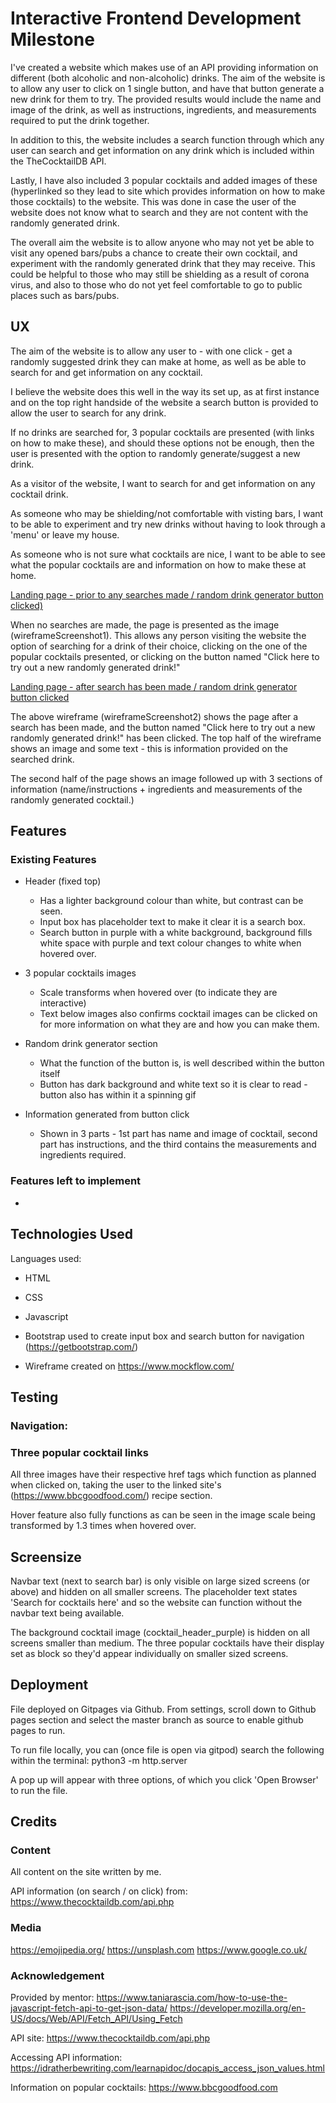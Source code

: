 # Interactive Frontend Development Milestone

I've created a website which makes use of an API providing information on different (both alcoholic and non-alcoholic)
drinks. The aim of the website is to allow any user to click on 1 single button, and have that button generate a new
drink for them to try. The provided results would include the name and image of the drink, as well as instructions, 
ingredients, and measurements required to put the drink together.

In addition to this, the website includes a search function through which any user can search and get information on any
drink which is included within the TheCocktailDB API.

Lastly, I have also included 3 popular cocktails and added images of these (hyperlinked so they lead to site which provides
information on how to make those cocktails) to the website. This was done in case the user of the website does not know what to search
and they are not content with the randomly generated drink.

The overall aim the website is to allow anyone who may not yet be able to visit any opened bars/pubs a chance to create
their own cocktail, and experiment with the randomly generated drink that they may receive. This could be helpful to those
who may still be shielding as a result of corona virus, and also to those who do not yet feel comfortable to go to public
places such as bars/pubs. 

## UX

The aim of the website is to allow any user to - with one click - get a randomly suggested drink they can make
at home, as well as be able to search for and get information on any cocktail.

I believe the website does this well in the way its set up, as at first instance and on the top right handside of the 
website a search button is provided to allow the user to search for any drink. 

If no drinks are searched for, 3 popular cocktails are presented (with links on how to make these), and should these
options not be enough, then the user is presented with the option to randomly generate/suggest a new drink.

As a visitor of the website, I want to search for and get information on any cocktail drink.

As someone who may be shielding/not comfortable with visting bars, I want to be able to experiment and try new 
drinks without having to look through a 'menu' or leave my house.

As someone who is not sure what cocktails are nice, I want to be able to see what the popular cocktails are and 
information on how to make these at home.

[Landing page - prior to any searches made / random drink generator button clicked)](https://github.com/Abelyem/MSProject2/blob/master/assets/images/wireframes/wireframeScreenshot1.png)

When no searches are made, the page is presented as the image (wireframeScreenshot1). This allows any person visiting
the website the option of searching for a drink of their choice, clicking on the one of the popular cocktails 
presented, or clicking on the button named "Click here to try out a new randomly generated drink!"

[Landing page - after search has been made / random drink generator button clicked](https://github.com/Abelyem/MSProject2/blob/master/assets/images/wireframes/wireframeScreenshot2.png)

The above wireframe (wireframeScreenshot2) shows the page after a search has been made, and the button named
"Click here to try out a new randomly generated drink!" has been clicked. The top half of the wireframe shows an image
and some text - this is information provided on the searched drink.

The second half of the page shows an image followed up with 3 sections of information (name/instructions + ingredients 
and measurements of the randomly generated cocktail.)

## Features 


 ### Existing Features

 - Header (fixed top)
   - Has a lighter background colour than white, but contrast can be seen.
   - Input box has placeholder text to make it clear it is a search box.
   - Search button in purple with a white background, background fills white space with purple
     and text colour changes to white when hovered over.

 - 3 popular cocktails images
   - Scale transforms when hovered over (to indicate they are interactive)
   - Text below images also confirms cocktail images can be clicked on for more information on what they are 
     and how you can make them.

 - Random drink generator section
   - What the function of the button is, is well described within the button itself
   - Button has dark background and white text so it is clear to read - button also has within it a spinning gif

 - Information generated from button click
   - Shown in 3 parts - 1st part has name and image of cocktail, second part has instructions, and the third contains
     the measurements and ingredients required. 

 ### Features left to implement 

-

## Technologies Used

Languages used:
   - HTML
   - CSS
   - Javascript

   - Bootstrap used to create input box and search button for navigation (https://getbootstrap.com/)
   - Wireframe created on https://www.mockflow.com/

## Testing

### Navigation:

### Three popular cocktail links

All three images have their respective href tags which function as planned when clicked on, taking the user to the linked
site's (https://www.bbcgoodfood.com/) recipe section.

Hover feature also fully functions as can be seen in the image scale being transformed by 1.3 times when hovered over.

## Screensize

Navbar text (next to search bar) is only visible on large sized screens (or above) and hidden on all smaller screens.
The placeholder text states 'Search for cocktails here' and so the website can function without the navbar text being
available.

The background cocktail image (cocktail_header_purple) is hidden on all screens smaller than medium.
The three popular cocktails have their display set as block so they'd appear individually on smaller sized screens.

## Deployment

File deployed on Gitpages via Github.
From settings, scroll down to Github pages section and select the master branch as source to enable github pages to run.

To run file locally, you can (once file is open via gitpod) search the following within the terminal:
python3 -m http.server

A pop up will appear with three options, of which you click 'Open Browser' to run the file.

## Credits

### Content

All content on the site written by me. 

API information (on search / on click) from:
https://www.thecocktaildb.com/api.php


### Media

https://emojipedia.org/ 
https://unsplash.com
https://www.google.co.uk/

### Acknowledgement 

Provided by mentor:
https://www.taniarascia.com/how-to-use-the-javascript-fetch-api-to-get-json-data/
https://developer.mozilla.org/en-US/docs/Web/API/Fetch_API/Using_Fetch

API site: 
https://www.thecocktaildb.com/api.php

Accessing API information:
https://idratherbewriting.com/learnapidoc/docapis_access_json_values.html

Information on popular cocktails:
https://www.bbcgoodfood.com
